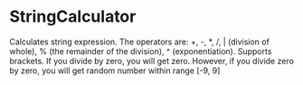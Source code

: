 # StringCalculator
Calculates string expression. The operators are: +, -, *, /, | (division of whole), % (the remainder of the division), ^ (exponentiation). Supports brackets. If you divide by zero, you will get zero. However, if you divide zero by zero, you will get random number within range [-9, 9]
